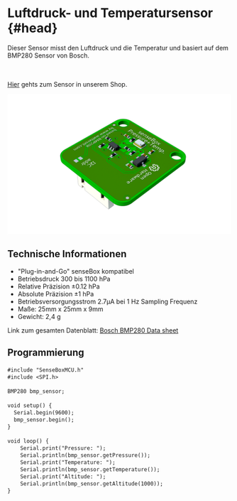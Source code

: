 # Luftdruck- und Temperatursensor {#head}
<div class="description">Dieser Sensor misst den Luftdruck und die Temperatur und basiert auf dem BMP280 Sensor von Bosch. </div>

<div class="line">
    <br>
    <br>
</div>

[Hier](https://sensebox.kaufen/product/luftdruck-temperatur) gehts zum Sensor in unserem Shop.

![Der Luftdruck- und Temperatursensor](https://github.com/sensebox/resources/raw/master/gitbook_pictures/bmp%20top.png)

## Technische Informationen

* "Plug-in-and-Go" senseBox kompatibel
* Betriebsdruck 300 bis 1100 hPa
* Relative Präzision ±0.12 hPa
* Absolute Präzision ±1 hPa
* Betriebsversorgungsstrom 2.7μA bei 1 Hz Sampling Frequenz
* Maße: 25mm x 25mm x 9mm
* Gewicht: 2,4 g

Link zum gesamten Datenblatt: [Bosch BMP280 Data sheet](https://www.bosch-sensortec.com/media/boschsensortec/downloads/datasheets/bst-bmp280-ds001.pdf)

## Programmierung

```arduino
#include "SenseBoxMCU.h"
#include <SPI.h>

BMP280 bmp_sensor;

void setup() {
  Serial.begin(9600);
  bmp_sensor.begin();
}

void loop() {
    Serial.print("Pressure: ");
    Serial.println(bmp_sensor.getPressure());
    Serial.print("Temperature: ");
    Serial.println(bmp_sensor.getTemperature());
    Serial.print("Altitude: ");
    Serial.println(bmp_sensor.getAltitude(1000));
}
```